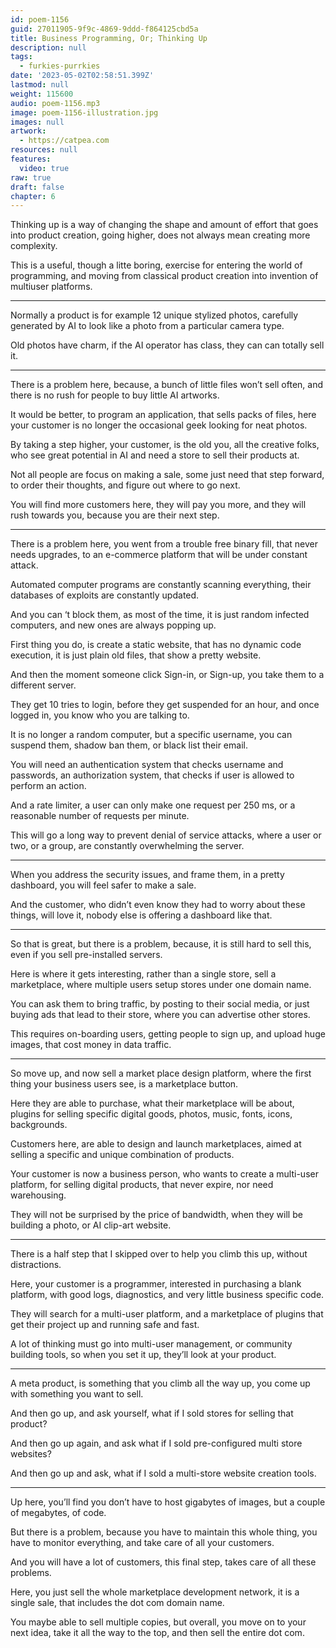 ```yaml
---
id: poem-1156
guid: 27011905-9f9c-4869-9ddd-f864125cbd5a
title: Business Programming, Or; Thinking Up
description: null
tags:
  - furkies-purrkies
date: '2023-05-02T02:58:51.399Z'
lastmod: null
weight: 115600
audio: poem-1156.mp3
image: poem-1156-illustration.jpg
images: null
artwork:
  - https://catpea.com
resources: null
features:
  video: true
raw: true
draft: false
chapter: 6
---
```


Thinking up is a way of changing the shape and amount of effort that goes into product creation,
going higher, does not always mean creating more complexity.

This is a useful, though a litte boring, exercise for entering the world of programming,
and moving from classical product creation into invention of multiuser platforms.

---

Normally a product is for example 12 unique stylized photos,
carefully generated by AI to look like a photo from a particular camera type.

Old photos have charm, if the AI operator has class,
they can can totally sell it.

---

There is a problem here, because, a bunch of little files won’t sell often,
and there is no rush for people to buy little AI artworks.

It would be better, to program an application, that sells packs of files,
here your customer is no longer the occasional geek looking for neat photos.

By taking a step higher, your customer, is the old you,
all the creative folks, who see great potential in AI and need a store to sell their products at.

Not all people are focus on making a sale, some just need that step forward,
to order their thoughts, and figure out where to go next.

You will find more customers here, they will pay you more,
and they will rush towards you, because you are their next step.

---

There is a problem here, you went from a trouble free binary fill,
that never needs upgrades, to an e-commerce platform that will be under constant attack.

Automated computer programs are constantly scanning everything,
their databases of exploits are constantly updated.

And you can ‘t block them, as most of the time,
it is just random infected computers, and new ones are always popping up.

First thing you do, is create a static website, that has no dynamic code execution,
it is just plain old files, that show a pretty website.

And then the moment someone click Sign-in, or Sign-up,
you take them to a different server.

They get 10 tries to login, before they get suspended for an hour,
and once logged in, you know who you are talking to.

It is no longer a random computer,
but a specific username, you can suspend them, shadow ban them, or black list their email.

You will need an authentication system that checks username and passwords,
an authorization system, that checks if user is allowed to perform an action.

And a rate limiter, a user can only make one request per 250 ms,
or a reasonable number of requests per minute.

This will go a long way to prevent denial of service attacks,
where a user or two, or a group, are constantly overwhelming the server.

---

When you address the security issues, and frame them, in a pretty dashboard,
you will feel safer to make a sale.

And the customer, who didn’t even know they had to worry about these things,
will love it, nobody else is offering a dashboard like that.

---

So that is great, but there is a problem, because, it is still hard to sell this,
even if you sell pre-installed servers.

Here is where it gets interesting, rather than a single store,
sell a marketplace, where multiple users setup stores under one domain name.

You can ask them to bring traffic, by posting to their social media,
or just buying ads that lead to their store, where you can advertise other stores.

This requires on-boarding users, getting people to sign up,
and upload huge images, that cost money in data traffic.

---

So move up, and now sell a market place design platform,
where the first thing your business users see, is a marketplace button.

Here they are able to purchase, what their marketplace will be about,
plugins for selling specific digital goods, photos, music, fonts, icons, backgrounds.

Customers here, are able to design and launch marketplaces,
aimed at selling a specific and unique combination of products.

Your customer is now a business person, who wants to create a multi-user platform,
for selling digital products, that never expire, nor need warehousing.

They will not be surprised by the price of bandwidth,
when they will be building a photo, or AI clip-art website.

---

There is a half step that I skipped over to help you climb this up,
without distractions.

Here, your customer is a programmer, interested in purchasing a blank platform,
with good logs, diagnostics, and very little business specific code.

They will search for a multi-user platform,
and a marketplace of plugins that get their project up and running safe and fast.

A lot of thinking must go into multi-user management,
or community building tools, so when you set it up, they’ll look at your product.

---

A meta product, is something that you climb all the way up,
you come up with something you want to sell.

And then go up,
and ask yourself, what if I sold stores for selling that product?

And then go up again,
and ask what if I sold pre-configured multi store websites?

And then go up and ask,
what if I sold a multi-store website creation tools.

---

Up here, you’ll find you don’t have to host gigabytes of images,
but a couple of megabytes, of code.

But there is a problem, because you have to maintain this whole thing,
you have to monitor everything, and take care of all your customers.

And you will have a lot of customers,
this final step, takes care of all these problems.

Here, you just sell the whole marketplace development network,
it is a single sale, that includes the dot com domain name.

You maybe able to sell multiple copies, but overall, you move on to your next idea,
take it all the way to the top, and then sell the entire dot com.
